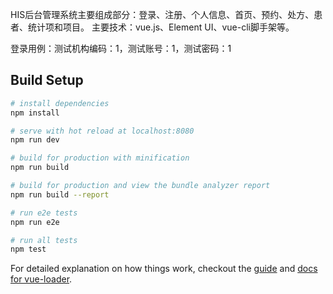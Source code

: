 HIS后台管理系统主要组成部分：登录、注册、个人信息、首页、预约、处方、患者、统计项和项目。
主要技术：vue.js、Element UI、vue-cli脚手架等。

登录用例：测试机构编码：1，测试账号：1，测试密码：1

## Build Setup

``` bash
# install dependencies
npm install

# serve with hot reload at localhost:8080
npm run dev

# build for production with minification
npm run build

# build for production and view the bundle analyzer report
npm run build --report

# run e2e tests
npm run e2e

# run all tests
npm test
```

For detailed explanation on how things work, checkout the [guide](http://vuejs-templates.github.io/webpack/) and [docs for vue-loader](http://vuejs.github.io/vue-loader).
